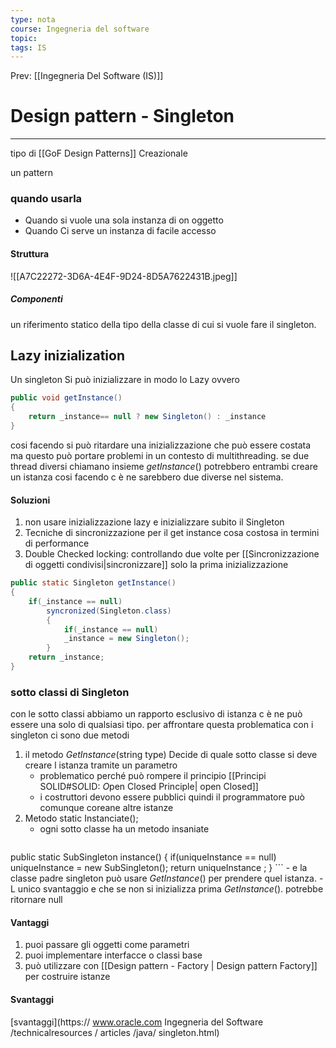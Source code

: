 ```yaml
---
type: nota
course: Ingegneria del software
topic: 
tags: IS
---
```


Prev: [[Ingegneria Del Software (IS)]]

# Design pattern - Singleton
---
tipo di [[GoF Design Patterns]]  Creazionale

un pattern 

### quando usarla 
- Quando si vuole una sola instanza di  on oggetto 
- Quando Ci serve un instanza di facile accesso
#### Struttura
![[A7C22272-3D6A-4E4F-9D24-8D5A7622431B.jpeg]]

##### Componenti
un riferimento statico della tipo della classe di cui si vuole fare il singleton.


## Lazy inizialization
Un singleton Si può inizializzare in modo lo Lazy ovvero 

  ```java
  public void getInstance()
  {
	  return _instance== null ? new Singleton() : _instance
  } 
  ```
cosi facendo si può ritardare una inizializzazione che può essere costata ma questo può portare problemi in un contesto di multithreading. se due thread diversi chiamano insieme _getInstance_() potrebbero entrambi creare un istanza cosi facendo c è ne sarebbero due diverse nel sistema.

#### Soluzioni
1. non usare inizializzazione lazy e inizializzare subito il Singleton
2. Tecniche di sincronizzazione per il get instance cosa costosa in termini di performance 
3. Double Checked locking: controllando due volte per [[Sincronizzazione di oggetti condivisi|sincronizzare]] solo la prima inizializzazione 
``` Java
public static Singleton getInstance()
{
	if(_instance == null)
		syncronized(Singleton.class)
		{
			if(_instance == null)
			_instance = new Singleton();
		}
	return _instance;
}
```

### sotto classi di Singleton
con le sotto classi abbiamo un rapporto esclusivo di istanza c è ne può essere una solo di qualsiasi tipo. per affrontare questa problematica con i singleton ci sono due metodi 
1. il metodo _GetInstance_(string type) Decide di quale sotto classe si deve creare l istanza tramite un parametro 
	- problematico perché può rompere il principio [[Principi SOLID#S*O*LID: *O*pen Closed Principle| open Closed]]
	-  i costruttori devono essere pubblici quindi il programmatore può comunque coreane altre istanze 
2. Metodo static Instanciate();
	-  ogni sotto classe ha un metodo insaniate
	 ```Java
	
  public static SubSingleton instance() { 
	  if(uniqueInstance == null) 
	  uniqueInstance = new SubSingleton();
   return uniqueInstance ; }
	 ```
	- e la classe padre singleton può usare _GetInstance_() per prendere quel istanza. 
		- L unico svantaggio e che se non si inizializza prima _GetInstance_(). potrebbe ritornare null

#### Vantaggi
1.  puoi passare gli oggetti come parametri 
2. puoi implementare interfacce o classi base
3. può utilizzare con [[Design pattern - Factory | Design pattern  Factory]] per costruire istanze

#### Svantaggi
[svantaggi](https:// www.oracle.com Ingegneria del Software /technicalresources / articles /java/ singleton.html)